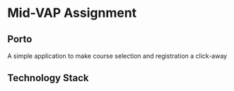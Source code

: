 
# Mid-VAP Assignment

## Porto
A simple application to make course selection and registration a click-away

## Technology Stack
